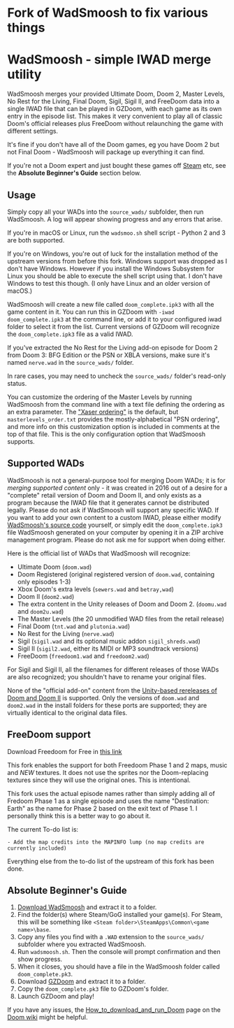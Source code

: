 # Fork of WadSmoosh to fix various things

# WadSmoosh - simple IWAD merge utility

WadSmoosh merges your provided Ultimate Doom, Doom 2, Master Levels, No Rest for the Living, Final Doom, Sigil, Sigil II, and FreeDoom data into a single IWAD file that can be played in GZDoom, with each game as its own entry in the episode list. This makes it very convenient to play all of classic Doom's official releases plus FreeDoom without relaunching the game with different settings.

It's fine if you don't have all of the Doom games, eg you have Doom 2 but not Final Doom - WadSmoosh will package up everything it can find.

If you're not a Doom expert and just bought these games off [Steam](http://store.steampowered.com/sub/18397/) etc, see the **Absolute Beginner's Guide** section below.

## Usage

Simply copy all your WADs into the `source_wads/` subfolder, then run WadSmoosh. A log will appear showing progress and any errors that arise.

If you're in macOS or Linux, run the `wadsmoo.sh` shell script - Python 2 and 3 are both supported.

If you're on Windows, you're out of luck for the installation method of the upstream versions from before this fork. Windows support was dropped as I don't have Windows. However if you install the Windows Subsystem for Linux you should be able to execute the shell script using that. I don't have Windows to test this though. (I only have Linux and an older version of macOS.)

WadSmoosh will create a new file called `doom_complete.ipk3` with all the game content in it. You can run this in GZDoom with `-iwad doom_complete.ipk3` at the command line, or add it to your configured iwad folder to select it from the list. Current versions of GZDoom will recognize the `doom_complete.ipk3` file as a valid IWAD.

If you've extracted the No Rest for the Living add-on episode for Doom 2 from Doom 3: BFG Edition or the PSN or XBLA versions, make sure it's named `nerve.wad` in the `source_wads/` folder.

In rare cases, you may need to uncheck the `source_wads/` folder's read-only status.

You can customize the ordering of the Master Levels by running WadSmoosh from the command line with a text file defining the ordering as an extra parameter. The ["Xaser ordering"](https://forum.zdoom.org/viewtopic.php?p=634600#p634600) is the default, but `masterlevels_order.txt` provides the mostly-alphabetical "PSN ordering", and more info on this customization option is included in comments at the top of that file. This is the only configuration option that WadSmoosh supports.

## Supported WADs

WadSmoosh is not a general-purpose tool for merging Doom WADs; it is for *merging supported content* only - it was created in 2016 out of a desire for a "complete" retail version of Doom and Doom II, and only exists as a program because the IWAD file that it generates cannot be distributed legally. Please do not ask if WadSmoosh will support any specific WAD. If you want to add your own content to a custom IWAD, please either modify [WadSmoosh's source code](https://heptapod.host/jp-lebreton/wadsmoosh) yourself, or simply edit the `doom_complete.ipk3` file WadSmoosh generated on your computer by opening it in a ZIP archive management program. Please do not ask me for support when doing either.

Here is the official list of WADs that WadSmoosh will recognize:
- Ultimate Doom (`doom.wad`)
- Doom Registered (original registered version of `doom.wad`, containing only episodes 1-3)
- Xbox Doom's extra levels (`sewers.wad` and `betray,wad`)
- Doom II (`doom2.wad`)
- The extra content in the Unity releases of Doom and Doom 2. (`doomu.wad` and `doom2u.wad`)
- The Master Levels (the 20 unmodified WAD files from the retail release)
- Final Doom (`tnt.wad` and `plutonia.wad`)
- No Rest for the Living (`nerve.wad`)
- Sigil (`sigil.wad` and its optional music addon `sigil_shreds.wad`)
- Sigil II (`sigil2.wad`, either its MIDI or MP3 soundtrack versions)
- FreeDoom (`freedoom1.wad` and `freedoom2.wad`)

For Sigil and Sigil II, all the filenames for different releases of those WADs are also recognized; you shouldn't have to rename your original files.

None of the "official add-on" content from the [Unity-based rereleases of Doom and Doom II](https://doomwiki.org/wiki/Doom_Classic_Unity_port) is supported. Only the versions of `doom.wad` and `doom2.wad` in the install folders for these ports are supported; they are virtually identical to the original data files.

## FreeDoom support

Download Freedoom for Free in [this link](https://freedoom.github.io/download.html)

This fork enables the support for both Freedoom Phase 1 and 2 maps, music and *NEW* textures. It does not use the sprites nor the Doom-replacing textures since they will use the original ones. This is intentional.

This fork uses the actual episode names rather than simply adding all of Fredoom Phase 1 as a single episode and uses the name "Destination: Earth" as the name for Phase 2 based on the exit text of Phase 1. I personally think this is a better way to go about it.

The current To-do list is:

    - Add the map credits into the MAPINFO lump (no map credits are currently included)

Everything else from the to-do list of the upstream of this fork has been done.

## Absolute Beginner's Guide

1. [Download WadSmoosh](https://jp.itch.io/wadsmoosh) and extract it to a folder.
2. Find the folder(s) where Steam/GoG installed your game(s). For Steam, this will be something like `<Steam folder>\SteamApps\Common\<game name>\base`.
3. Copy any files you find with a `.WAD` extension to the `source_wads/` subfolder where you extracted WadSmoosh.
4. Run `wadsmoosh.sh`. Then the console will prompt confirmation and then show progress.
5. When it closes, you should have a file in the WadSmoosh folder called `doom_complete.pk3`.
6. Download [GZDoom](http://gzdoom.drdteam.org) and extract it to a folder.
7. Copy the `doom_complete.pk3` file to GZDoom's folder.
8. Launch GZDoom and play!

If you have any issues, the [How_to_download_and_run_Doom](http://doomwiki.org/wiki/How_to_download_and_run_Doom) page on the [Doom wiki](http://doomwiki.org) might be helpful.
